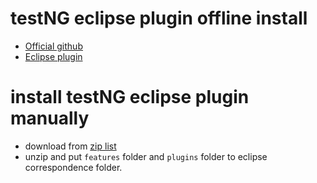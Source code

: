 # testNG eclipse plugin offline install 
- [Official github](https://github.com/cbeust/testng)
- [Eclipse plugin](https://github.com/cbeust/testng-eclipse)


# install testNG eclipse plugin manually
- download from [zip list](http://dl.bintray.com/testng-team/testng-eclipse-release/zipped/)
- unzip and put `features` folder and `plugins` folder to eclipse correspondence folder.